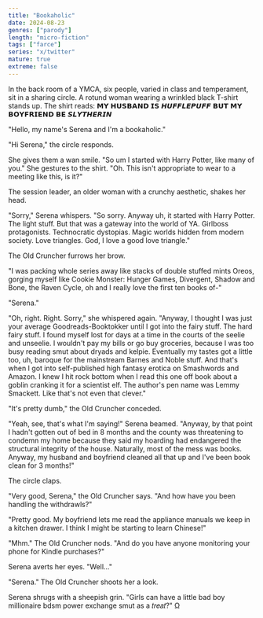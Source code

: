 ```yaml
---
title: "Bookaholic"
date: 2024-08-23
genres: ["parody"]
length: "micro-fiction"
tags: ["farce"]
series: "x/twitter"
mature: true
extreme: false
---
```

In the back room of a YMCA, six people, varied in class and temperament, sit in a sharing circle. A rotund woman wearing a wrinkled black T-shirt stands up. The shirt reads:
𝗠𝗬 𝗛𝗨𝗦𝗕𝗔𝗡𝗗 𝗜𝗦 𝙃𝙐𝙁𝙁𝙇𝙀𝙋𝙐𝙁𝙁 𝗕𝗨𝗧 𝗠𝗬 𝗕𝗢𝗬𝗙𝗥𝗜𝗘𝗡𝗗 𝗕𝗘 𝙎𝙇𝙔𝙏𝙃𝙀𝙍𝙄𝙉

"Hello, my name's Serena and I'm a bookaholic."

"Hi Serena," the circle responds.

She gives them a wan smile. "So um I started with Harry Potter, like many of you." She gestures to the shirt. "Oh. This isn't appropriate to wear to a meeting like this, is it?"

The session leader, an older woman with a crunchy aesthetic, shakes her head.

"Sorry," Serena whispers. "So sorry. Anyway uh, it started with Harry Potter. The light stuff. But that was a gateway into the world of YA. Girlboss protagonists. Technocratic dystopias. Magic worlds hidden from modern society. Love triangles. God, I love a good love triangle."

The Old Cruncher furrows her brow.

"I was packing whole series away like stacks of double stuffed mints Oreos, gorging myself like Cookie Monster: Hunger Games, Divergent, Shadow and Bone, the Raven Cycle, oh and I really love the first ten books of-"

"Serena."

"Oh, right. Right. Sorry," she whispered again. "Anyway, I thought I was just your average Goodreads-Booktokker until I got into the fairy stuff. The hard fairy stuff. I found myself lost for days at a time in the courts of the seelie and unseelie. I wouldn't pay my bills or go buy groceries, because I was too busy reading smut about dryads and kelpie. Eventually my tastes got a little too, uh, baroque for the mainstream Barnes and Noble stuff. And that's when I got into self-published high fantasy erotica on Smashwords and Amazon. I knew I hit rock bottom when I read this one off book about a goblin cranking it for a scientist elf. The author's pen name was Lemmy Smackett. Like that's not even that clever."

"It's pretty dumb," the Old Cruncher conceded.

"Yeah, see, that's what I'm saying!" Serena beamed. "Anyway, by that point I hadn't gotten out of bed in 8 months and the county was threatening to condemn my home because they said my hoarding had endangered the structural integrity of the house. Naturally, most of the mess was books. Anyway, my husband and boyfriend cleaned all that up and I've been book clean for 3 months!"

The circle claps.

"Very good, Serena," the Old Cruncher says. "And how have you been handling the withdrawls?"

"Pretty good. My boyfriend lets me read the appliance manuals we keep in a kitchen drawer. I think I might be starting to learn Chinese!"

"Mhm." The Old Cruncher nods. "And do you have anyone monitoring your phone for Kindle purchases?"

Serena averts her eyes. "Well..."

"Serena." The Old Cruncher shoots her a look.

Serena shrugs with a sheepish grin. "Girls can have a little bad boy millionaire bdsm power exchange smut as a 𝑡𝑟𝑒𝑎𝑡?" Ω
